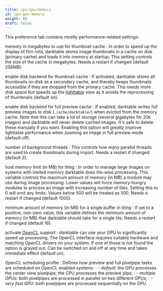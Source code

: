 ```yaml
---
title: cpu/gpu/memory
id: cpu-gpu-memory
weight: 90
draft: false
---
```


This preference tab contains mostly performance-related settings:

memory in megabytes to use for thumbnail cache
: In order to speed up the display of film rolls, darktable stores image thumbnails in a cache on disk (primary cache) and loads it into memory at startup. This setting controls the size of the cache in megabytes. Needs a restart if changed (default 256MB).

enable disk backend for thumbnail cache
: If activated, darktable stores all thumbnails on disk as a secondary cache, and thereby keeps thumbnails accessible if they are dropped from the primary cache. This needs more disk space but speeds up the [lighttable](../lighttable/_index.md) view as it avoids the reprocessing of thumbnails (default on).

enable disk backend for full preview cache
: If enabled, darktable writes full preview images to disk (`.cache/darktable/`) when evicted from the memory cache. Note that this can take a lot of storage (several gigabytes for 20k images) and darktable will never delete cached images. It's safe to delete these manually if you want. Enabling this option will greatly improve lighttable performance when zooming an image in full preview mode (default off).

number of background threads
: This controls how many parallel threads are used to create thumbnails during import. Needs a restart if changed (default 2).

host memory limit (in MB) for tiling
: In order to manage large images on systems with limited memory darktable does tile-wise processing. This variable controls the maximum amount of memory (in MB) a module may use during image processing. Lower values will force memory-hungry modules to process an image with increasing number of tiles. Setting this to 0 will omit any limits. Values below 500 will be treated as 500. Needs a restart if changed (default 1500).

minimum amount of memory (in MB) for a single buffer in tiling
: If set to a positive, non-zero value, this variable defines the minimum amount of memory (in MB) that darktable should take for a single tile. Needs a restart if changed (default 16).

activate [OpenCL](../special-topics/opencl/_index.md) support
: _darktable_ can use your GPU to significantly speed up processing. The OpenCL interface requires suitable hardware and matching OpenCL drivers on your system. If one of those is not found the option is grayed out. Can be switched on and off at any time and takes immediate effect (default on).

OpenCL scheduling profile
: Defines how preview and full pixelpipe tasks are scheduled on OpenCL enabled systems: 
: - _default_: the GPU processes the center view pixelpipe; the CPU processes the preview pipe; 
: - _multiple GPUs_: both pixelpipes are processed in parallel on two different GPUs; 
: - _very fast GPU_: both pixelpipes are processed sequentially on the GPU. 
